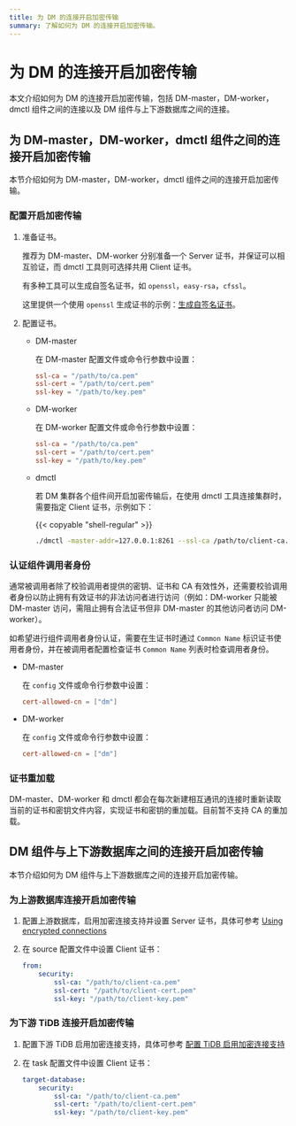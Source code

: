```yaml
---
title: 为 DM 的连接开启加密传输
summary: 了解如何为 DM 的连接开启加密传输。
---
```


# 为 DM 的连接开启加密传输

本文介绍如何为 DM 的连接开启加密传输，包括 DM-master，DM-worker，dmctl 组件之间的连接以及 DM 组件与上下游数据库之间的连接。

## 为 DM-master，DM-worker，dmctl 组件之间的连接开启加密传输

本节介绍如何为 DM-master，DM-worker，dmctl 组件之间的连接开启加密传输。

### 配置开启加密传输

1. 准备证书。

    推荐为 DM-master、DM-worker 分别准备一个 Server 证书，并保证可以相互验证，而 dmctl 工具则可选择共用 Client 证书。

    有多种工具可以生成自签名证书，如 `openssl`，`easy-rsa`，`cfssl`。

    这里提供一个使用 `openssl` 生成证书的示例：[生成自签名证书](https://docs.pingcap.com/zh/tidb/stable/generate-self-signed-certificates)。

2. 配置证书。

    - DM-master

        在 DM-master 配置文件或命令行参数中设置：

        ```toml
        ssl-ca = "/path/to/ca.pem"
        ssl-cert = "/path/to/cert.pem"
        ssl-key = "/path/to/key.pem"
        ```

    - DM-worker

        在 DM-worker 配置文件或命令行参数中设置：

        ```toml
        ssl-ca = "/path/to/ca.pem"
        ssl-cert = "/path/to/cert.pem"
        ssl-key = "/path/to/key.pem"
        ```

    - dmctl
    
        若 DM 集群各个组件间开启加密传输后，在使用 dmctl 工具连接集群时，需要指定 Client 证书，示例如下：

        {{< copyable "shell-regular" >}}

        ```bash
        ./dmctl -master-addr=127.0.0.1:8261 --ssl-ca /path/to/client-ca.pem --ssl-cert /path/to/client-cert.pem --ssl-key /path/to/client-key.pem
        ```

### 认证组件调用者身份

通常被调用者除了校验调用者提供的密钥、证书和 CA 有效性外，还需要校验调用者身份以防止拥有有效证书的非法访问者进行访问（例如：DM-worker 只能被 DM-master 访问，需阻止拥有合法证书但非 DM-master 的其他访问者访问 DM-worker）。

如希望进行组件调用者身份认证，需要在生证书时通过 `Common Name` 标识证书使用者身份，并在被调用者配置检查证书 `Common Name` 列表时检查调用者身份。

- DM-master

    在 `config` 文件或命令行参数中设置：

    ```toml
    cert-allowed-cn = ["dm"] 
    ```

- DM-worker

    在 `config` 文件或命令行参数中设置：

    ```toml
    cert-allowed-cn = ["dm"] 
    ```

### 证书重加载

DM-master、DM-worker 和 dmctl 都会在每次新建相互通讯的连接时重新读取当前的证书和密钥文件内容，实现证书和密钥的重加载。目前暂不支持 CA 的重加载。

## DM 组件与上下游数据库之间的连接开启加密传输

本节介绍如何为 DM 组件与上下游数据库之间的连接开启加密传输。

### 为上游数据库连接开启加密传输

1. 配置上游数据库，启用加密连接支持并设置 Server 证书，具体可参考 [Using encrypted connections](https://dev.mysql.com/doc/refman/5.7/en/using-encrypted-connections.html)

2. 在 source 配置文件中设置 Client 证书：

    ```yaml
    from:
        security:
            ssl-ca: "/path/to/client-ca.pem"
            ssl-cert: "/path/to/client-cert.pem"
            ssl-key: "/path/to/client-key.pem"
    ```

### 为下游 TiDB 连接开启加密传输

1. 配置下游 TiDB 启用加密连接支持，具体可参考 [配置 TiDB 启用加密连接支持](https://docs.pingcap.com/zh/tidb/stable/enable-tls-between-clients-and-servers#配置-tidb-启用加密连接支持)

2. 在 task 配置文件中设置 Client 证书：

    ```yaml
    target-database:
        security:
            ssl-ca: "/path/to/client-ca.pem"
            ssl-cert: "/path/to/client-cert.pem"
            ssl-key: "/path/to/client-key.pem"
    ```
